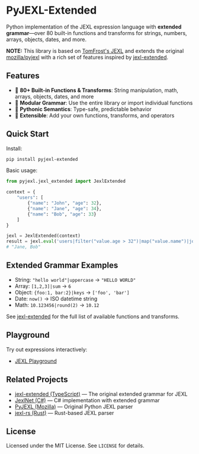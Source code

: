 
# PyJEXL-Extended

Python implementation of the JEXL expression language with **extended grammar**—over 80 built-in functions and transforms for strings, numbers, arrays, objects, dates, and more.

**NOTE:** This library is based on [TomFrost's JEXL](https://github.com/TomFrost/Jexl) and extends the original [mozilla/pyjexl](https://github.com/mozilla/pyjexl) with a rich set of features inspired by [jexl-extended](https://github.com/nikoraes/jexl-extended).

## Features

- 🚀 **80+ Built-in Functions & Transforms**: String manipulation, math, arrays, objects, dates, and more
- 🧩 **Modular Grammar**: Use the entire library or import individual functions
- 🐍 **Pythonic Semantics**: Type-safe, predictable behavior
- 🧪 **Extensible**: Add your own functions, transforms, and operators

## Quick Start

Install:

```bash
pip install pyjexl-extended
```

Basic usage:

```python
from pyjexl.jexl_extended import JexlExtended

context = {
    "users": [
        {"name": "John", "age": 32},
        {"name": "Jane", "age": 34},
        {"name": "Bob", "age": 33}
    ]
}

jexl = JexlExtended(context)
result = jexl.eval('users|filter("value.age > 32")|map("value.name")|join(", ")')
# "Jane, Bob"
```

## Extended Grammar Examples

- String: `"hello world"|uppercase` → `"HELLO WORLD"`
- Array: `[1,2,3]|sum` → `6`
- Object: `{foo:1, bar:2}|keys` → `['foo', 'bar']`
- Date: `now()` → ISO datetime string
- Math: `10.123456|round(2)` → `10.12`

See [jexl-extended](https://github.com/nikoraes/jexl-extended) for the full list of available functions and transforms.

## Playground

Try out expressions interactively:
- [JEXL Playground](https://nikoraes.github.io/jexl-playground/)

## Related Projects

- [jexl-extended (TypeScript)](https://github.com/nikoraes/jexl-extended) — The original extended grammar for JEXL
- [JexlNet (C#)](https://github.com/nikoraes/JexlNet) — C# implementation with extended grammar
- [PyJEXL (Mozilla)](https://github.com/mozilla/pyjexl) — Original Python JEXL parser
- [jexl-rs (Rust)](https://github.com/mozilla/jexl-rs) — Rust-based JEXL parser

## License

Licensed under the MIT License. See `LICENSE` for details.
